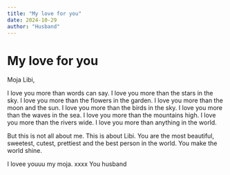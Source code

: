 ```yaml
---
title: "My love for you"
date: 2024-10-29
author: "Husband"
---
```


# My love for you

Moja Libi,

I love you more than words can say.
I love you more than the stars in the sky.
I love you more than the flowers in the garden.
I love you more than the moon and the sun.
I love you more than the birds in the sky.
I love you more than the waves in the sea.
I love you more than the mountains high.
I love you more than the rivers wide.
I love you more than anything in the world.

But this is not all about me. This is about Libi. 
You are the most beautiful, sweetest, cutest, prettiest and the best person in the world.
You make the world shine. 

I lovee youuu my moja.
xxxx You husband